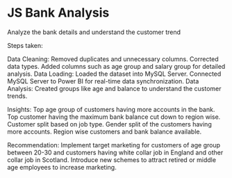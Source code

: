 # JS Bank Analysis
Analyze the bank details and understand the customer trend

Steps taken:

Data Cleaning:
Removed duplicates and unnecessary columns.
Corrected data types.
Added columns such as age group and salary group for detailed analysis.
Data Loading:
Loaded the dataset into MySQL Server.
Connected MySQL Server to Power BI for real-time data synchronization.
Data Analysis:
Created groups like age and balance to understand the customer trends.


Insights:
Top age group of customers having more accounts in the bank.
Top customer having the maximum bank balance cut down to region wise.
Customer split based on job type.
Gender split of the customers having more accounts.
Region wise customers and bank balance available.

Recommendation:
Implement target marketing for customers of age group between 20-30 and customers having white collar job in England and other collar job in Scotland.
Introduce new schemes to attract retired or middle age employees to increase marketing.
